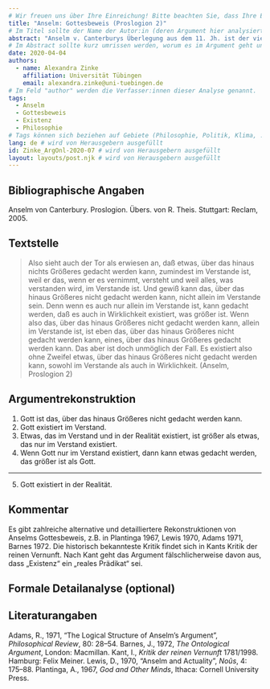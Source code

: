 ```yaml
---
# Wir freuen uns über Ihre Einreichung! Bitte beachten Sie, dass Ihre Einreichung nicht-anonym begutachtet wird und dass sich das Herausgeberteam vorenthält, Einreichungen zurückzuweisen. Mit der Einreichung stimmen Sie der Publikation davon inkl. Ihres Namens und der Email-Adresse auf der Webseite http://www.argumentation.online unter der Creative Commons Lizenz (CC BY-NC, https://creativecommons.org/licenses/by-nc/4.0/) zu.
title: "Anselm: Gottesbeweis (Proslogion 2)"
# Im Titel sollte der Name der Autor:in (deren Argument hier analysiert wird) und ein Inhaltshinweis stehen, z.B. "René Descartes: Das Traumargument" oder "Platon: Das Euthyphron-Dilemma".
abstract: "Anselm v. Canterburys Überlegung aus dem 11. Jh. ist der vielleicht bekannteste Versuch eines Gottesbeweises. In der Literatur finden sich zahlreiche, oft fein ausgearbeitete Rekonstruktions- und Formalisierungsvorschläge. Wir stellen hier lediglich eine grobe Rekonstruktion vor und verweisen den Leser auf weiterführende Literatur."
# Im Abstract sollte kurz umrissen werden, worum es im Argument geht und ggf. welche Besonderheiten die vorgetragene Rekonstruktion aufweist (etwa: Analogieargument). Umfang: 100-200 Wörter.
date: 2020-04-04
authors:
  - name: Alexandra Zinke
    affiliation: Universität Tübingen
    email: alexandra.zinke@uni-tuebingen.de
# Im Feld "author" werden die Verfasser:innen dieser Analyse genannt.
tags:
  - Anselm
  - Gottesbeweis
  - Existenz
  - Philosophie
# Tags können sich beziehen auf Gebiete (Philosophie, Politik, Klima, ...), Schulstufe (Sek I, Sek II, Uni), Sprache des Originaltextes (Griechisch, Latein, Englisch, Französisch, Deutsch, Spanisch, Italienisch), eingesetzte Rekonstruktionstechniken (informell, formal, Aussagenlogik, Prädikatenlogik, Modallogik, Höherstufige/andere Logik), Autor:in der Originaltexte
lang: de # wird von Herausgebern ausgefüllt
id: Zinke_ArgOnl-2020-07 # wird von Herausgebern ausgefüllt
layout: layouts/post.njk # wird von Herausgebern ausgefüllt
---
```


## Bibliographische Angaben

<!--Bibliographische Angaben zur analysierten Textstelle, falls möglich mit Weblinks-->

Anselm von Canterbury. Proslogion. Übers. von R. Theis. Stuttgart: Reclam, 2005.

## Textstelle

<!--Die Textstelle in der Originalsprache und/oder in deutscher Übersetzung. Bitte beachten Sie die Urheberrechte. Tipp: Wenn Sie eine lange, urherebrechtlich geschützte Textstelle zitieren, so können Sie die Sätze nummerieren -- "[1] ... [2] ... [3] ..." -- und im Folgenden auf die einzelnen Sätze explizit verweisen, sodass deutlich wird, dass das Zitat als Beleg der hier vorgestellten Rekonstruktion dient und die Nutzung des urheberrechtlich geschützten Textes in ihrem Umfang durch den besonderen Zweck gerechtfertigt ist.-->

> Also sieht auch der Tor als erwiesen an, daß etwas, über das hinaus nichts Größeres gedacht werden kann, zumindest im Verstande ist, weil er das, wenn er es vernimmt, versteht und weil alles, was verstanden wird, im Verstande ist. Und gewiß kann das, über das hinaus Größeres nicht gedacht werden kann, nicht allein im Verstande sein. Denn wenn es auch nur allein im Verstande ist, kann gedacht werden, daß es auch in Wirklichkeit existiert, was größer ist. Wenn also das, über das hinaus Größeres nicht gedacht werden kann, allein im Verstande ist, ist eben das, über das hinaus Größeres nicht gedacht werden kann, eines, über das hinaus Größeres gedacht werden kann. Das aber ist doch unmöglich der Fall. Es existiert also ohne Zweifel etwas, über das hinaus Größeres nicht gedacht werden kann, sowohl im Verstande als auch in Wirklichkeit. (Anselm, Proslogion 2)

## Argumentrekonstruktion

<!--Das Argument wird natürlichsprachlich und in Standardform rekonstruiert. Mehrere alternative Rekonstruktionen des Arguments sind zulässig, sofern diese aufeinander bezogen sind.-->

1. Gott ist das, über das hinaus Größeres nicht gedacht werden kann.
2. Gott existiert im Verstand.
3. Etwas, das im Verstand und in der Realität existiert, ist größer als etwas, das nur im Verstand existiert.
4. Wenn Gott nur im Verstand existiert, dann kann etwas gedacht werden, das größer ist als Gott.

---

5. Gott existiert in der Realität.

## Kommentar

<!--In den Kommentar zur Argumentrekonstruktion gehört zum Beispiel die Einbettung des Arguments in ein Thema oder einen philosophiehistorischen Kontext oder der Hinweis auf problematische Annahmen im Argument, aber keine von der Rekonstruktion losgelöste Beurteilung oder Stellungnahme.-->

Es gibt zahlreiche alternative und detailliertere Rekonstruktionen von Anselms Gottesbeweis, z.B. in Plantinga 1967, Lewis 1970, Adams 1971, Barnes 1972.
Die historisch bekannteste Kritik findet sich in Kants Kritik der reinen Vernunft. Nach Kant geht das Argument fälschlicherweise davon aus, dass „Existenz“ ein „reales Prädikat“ sei.

## Formale Detailanalyse (optional)

<!--Das Argument oder einzelne (etwa besonders undurchsichtige) Teilschritte können hier formalisiert dargestellt werden.-->

## Literaturangaben

<!--Die für die Rekonstruktion verwendete Literatur kann hier angegeben werden.-->

Adams, R., 1971, “The Logical Structure of Anselm’s Argument”, _Philosophical Review_, 80: 28–54.
Barnes, J., 1972, _The Ontological Argument_, London: Macmillan.
Kant, I., _Kritik der reinen Vernunft_ 1781/1998. Hamburg: Felix Meiner.
Lewis, D., 1970, “Anselm and Actuality”, _Noûs_, 4: 175–88.
Plantinga, A., 1967, _God and Other Minds_, Ithaca: Cornell University Press.
